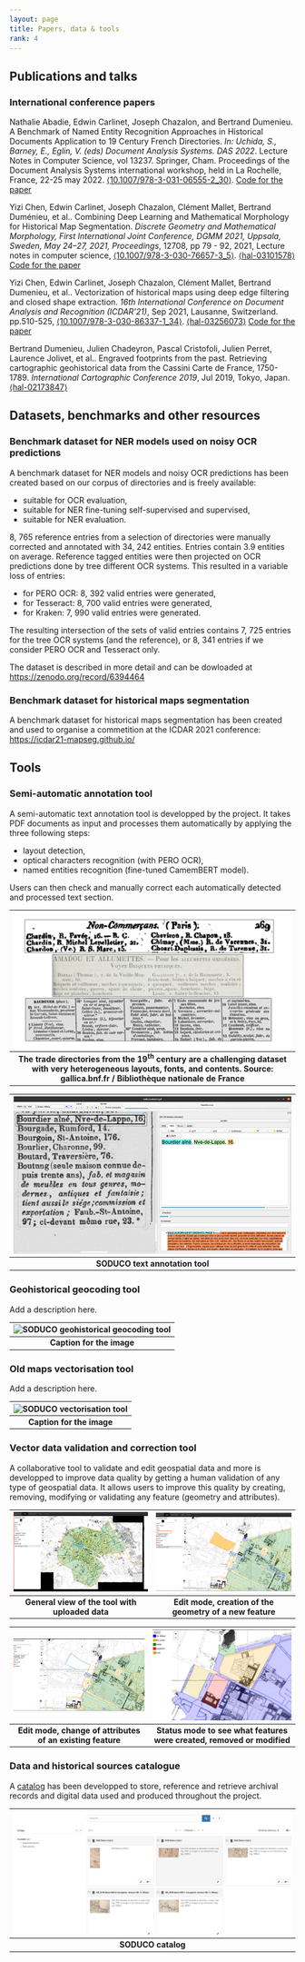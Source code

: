 ```yaml
---
layout: page
title: Papers, data & tools
rank: 4
---
```


## Publications and talks

### International conference papers

Nathalie Abadie, Edwin Carlinet, Joseph Chazalon, and Bertrand Dumenieu. A Benchmark of Named Entity Recognition Approaches in Historical Documents Application to 19 Century French Directories. *In: Uchida, S., Barney, E., Eglin, V. (eds) Document Analysis Systems. DAS 2022*. Lecture Notes in Computer Science, vol 13237. Springer, Cham. Proceedings of the Document Analysis Systems international workshop, held in La Rochelle, France, 22-25 may 2022. [⟨10.1007/978-3-031-06555-2_30⟩](https://doi.org/10.1007/978-3-031-06555-2_30).
[Code for the paper]( https://github.com/soduco/paper-ner-bench-das22.)

Yizi Chen, Edwin Carlinet, Joseph Chazalon, Clément Mallet, Bertrand Duménieu, et al.. Combining Deep Learning and Mathematical Morphology for Historical Map Segmentation. *Discrete Geometry and Mathematical Morphology, First International Joint Conference, DGMM 2021, Uppsala, Sweden, May 24–27, 2021, Proceedings*, 12708, pp 79 - 92, 2021, Lecture notes in computer science, [⟨10.1007/978-3-030-76657-3_5⟩](https://dx.doi.org/10.1007/978-3-030-76657-3_5). [⟨hal-03101578⟩](https://hal.archives-ouvertes.fr/hal-03101578)
[Code for the paper](https://github.com/soduco/paper-dgmm2021)

Yizi Chen, Edwin Carlinet, Joseph Chazalon, Clément Mallet, Bertrand Dumenieu, et al.. Vectorization of historical maps using deep edge filtering and closed shape extraction. *16th International Conference on Document Analysis and Recognition (ICDAR'21)*, Sep 2021, Lausanne, Switzerland. pp.510-525, [⟨10.1007/978-3-030-86337-1_34⟩](https://dx.doi.org/10.1007/978-3-030-86337-1_34). [⟨hal-03256073⟩](https://hal.archives-ouvertes.fr/hal-03256073)
[Code for the paper](https://github.com/soduco/ICDAR-2021-Vectorization)

Bertrand Dumenieu, Julien Chadeyron, Pascal Cristofoli, Julien Perret, Laurence Jolivet, et al.. Engraved footprints from the past. Retrieving cartographic geohistorical data from the Cassini Carte de France, 1750-1789. *International Cartographic Conference 2019*, Jul 2019, Tokyo, Japan. [⟨hal-02173847⟩](https://hal.archives-ouvertes.fr/hal-02173847)

## Datasets, benchmarks and other resources

### Benchmark dataset for NER models used on noisy OCR predictions

 A benchmark dataset for NER models and noisy OCR predictions has been created based on our corpus of directories and is freely available:
- suitable for OCR evaluation,
- suitable for NER fine-tuning self-supervised and supervised,
- suitable for NER evaluation.

8, 765 reference entries from a selection of directories were manually corrected and annotated with 34, 242 entities. Entries contain 3.9 entities on average.
Reference tagged entities were then projected on OCR predictions done by tree different OCR systems. This resulted in a variable loss of entries:
- for PERO OCR: 8, 392 valid entries were generated, 
- for Tesseract: 8, 700 valid entries were generated, 
- for Kraken: 7, 990 valid entries were generated. 

The resulting intersection of the sets of valid entries contains 7, 725 entries for the tree OCR systems (and the reference), or 8, 341 entries if we consider PERO OCR and Tesseract only.

The dataset is described in more detail and can be dowloaded at https://zenodo.org/record/6394464

### Benchmark dataset for historical maps segmentation

A benchmark dataset for historical maps segmentation has been created and used to organise a commetition at the ICDAR 2021 conference: https://icdar21-mapseg.github.io/

## Tools

### Semi-automatic annotation tool

A semi-automatic text annotation tool is developped by the project. It takes PDF documents as input and processes them automatically by applying the three following steps:
- layout detection,
- optical characters recognition (with PERO OCR),
- named entities recognition (fine-tuned CamemBERT model).

Users can then check and manually correct each automatically detected and processed text section.

| ![SODUCO corpus of directories](./public/images/SODUCO_Corpus.png) |
|:--:|
| <b>The trade directories from the 19<sup>th</sup> century are a challenging dataset with very heterogeneous layouts, fonts, and contents. Source: gallica.bnf.fr / Bibliothèque nationale de France</b>|


| ![SODUCO text annotation tool](./public/images/AnnotationTool.png) |
|:--:|
| <b>SODUCO text annotation tool</b>|

### Geohistorical geocoding tool

Add a description here.

| ![SODUCO geohistorical geocoding tool](./public/images/Example.png) |
|:--:|
| <b>Caption for the image</b>|

### Old maps vectorisation tool

Add a description here.

| ![SODUCO vectorisation tool](./public/images/Example.png) |
|:--:|
| <b>Caption for the image</b>|

### Vector data validation and correction tool

A collaborative tool to validate and edit geospatial data and more is developped to improve data quality by getting a human validation of any type of geospatial data. It allows users to improve this quality by creating, removing, modifying or validating any feature (geometry and attributes).

| ![SODUCO validation tool](./public/images/data-validation_general-view.png) | ![SODUCO validation tool](./public/images/data-validation_update_attrs.png) |
|:--:|:--:|
| <b>General view of the tool with uploaded data</b>|<b>Edit mode, creation of the geometry of a new feature</b>|

| ![SODUCO validation tool](./public/images/data-validation_draw_mode.png) | ![SODUCO validation tool](./public/images/data-validation_check_feature_status.png) |
|:--:| :--:|
| <b>Edit mode, change of attributes of an existing feature</b>|<b>Status mode to see what features were created, removed or modified</b>|

### Data and historical sources catalogue

A [catalog](https://soduco.github.io/catalog/) has been developped to store, reference and retrieve archival records and digital data used and produced throughout the project.

| ![SODUCO catalogue](./public/images/catalog_searchpage.png) |
|:--:|
| <b>SODUCO catalog</b>|
